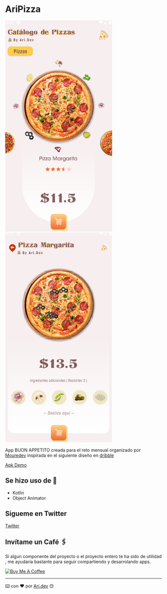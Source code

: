 # AriPizza

![Alt](app/demo/photo1.png)&nbsp;&nbsp;&nbsp;&nbsp;&nbsp;&nbsp;&nbsp;&nbsp; ![Alt](app/demo/photo2.png)

App BUON APPETITO creada para el reto mensual organizado por [Mouredev](https://github.com/mouredev/Monthly-App-Challenge-2022) inspirada en el siguiente diseño
en [dribble](https://dribbble.com/shots/8154883-Pizza-order-system)

[Apk Demo ](app/demo/app-debug.apk)

## Se hizo uso de 🚀

- Kotlin
- Object Animator

## Sigueme en Twitter

[Twitter](https://twitter.com/anthony62411856)

## Invítame un Café 🖇️

Si algun componente del proyecto o el proyecto entero te ha sido de utilidad , me ayudaria bastante
para seguir compartiendo y desarrolando apps.

<a href="https://www.buymeacoffee.com/arianocordN" target="_blank"><img src="https://cdn.buymeacoffee.com/buttons/default-orange.png" alt="Buy Me A Coffee" height="41" width="174"></a>

---
⌨️ con ❤️ por [Ari.dev](https://github.com/A-Cordero) 😊
